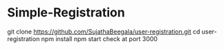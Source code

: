 # Simple-Registration

git clone https://github.com/SujathaBeegala/user-registration.git
cd user-registration
npm install
npm start
check at port 3000